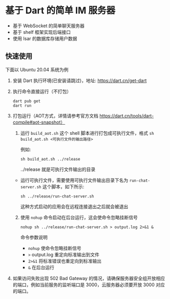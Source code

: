 # 基于 Dart 的简单 IM 服务器

- 基于 WebSocket 的简单聊天服务器
- 基于 shelf 框架实现后端接口
- 使用 Isar 的数据库存储用户数据

## 快速使用

下面以 Ubuntu 20.04 系统为例

1. 安装 Dart 执行环境(已安装请跳过)，地址: <https://dart.cn/get-dart>
2. 执行命令直接运行（不打包）
    ```shell
    dart pub get
    dart run
    ```
   
3. 打包运行（AOT方式，详情请参考官方文档 https://dart.cn/tools/dart-compile#aot-snapshot）

   1. 运行 `build_aot.sh` 这个 shell 脚本进行打包成可执行文件，格式 `sh build_aot.sh <可执行文件的输出路径>`

        例如:
        ```shell
        sh build_aot.sh ../release
        ```
        ../release 就是可执行文件输出的目录

    - 运行可执行文件，需要使用可执行文件输出目录下名为 `run-chat-server.sh` 这个脚本，如下所示:

        ```shell
        sh ../release/run-chat-server.sh
        ```

        这种方式启动的应用会在远程连接退出之后就会被退出

    2. 使用 `nohup` 命令启动在后台运行，这会使命令忽略挂断信号
    
        ```shell
        nohup sh ../release/run-chat-server.sh > output.log 2>&1 &
        ```

        命令参数说明

        - `nohup` 使命令忽略挂断信号
        - `>` output.log 重定向标准输出到文件
        - `2>&1` 将标准错误也重定向到标准输出
        - `&` 在后台运行

4. 如果访问失败出现 502 Bad Gateway 的情况，请确保服务器安全组开放相应的端口，例如当前服务的监听端口是 3000，云服务器必须要开放 3000 对应的端口。